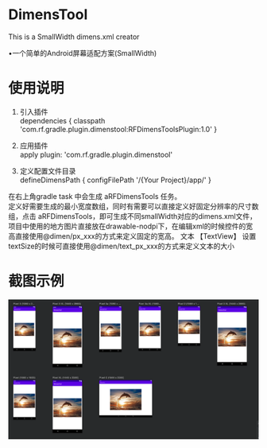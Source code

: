 # DimensTool
This is a SmallWidth dimens.xml creator

•一个简单的Android屏幕适配方案(SmallWidth)

# 使用说明

1. 引入插件  
    dependencies {
        classpath 'com.rf.gradle.plugin.dimenstool:RFDimensToolsPlugin:1.0'
    }
2. 应用插件  
    apply plugin: 'com.rf.gradle.plugin.dimenstool'
    
3. 定义配置文件目录  
    defineDimensPath {
        configFilePath '/{Your Project}/app/'
    }

在右上角gradle task 中会生成 aRFDimensTools 任务。  
定义好需要生成的最小宽度数组，同时有需要可以直接定义好固定分辨率的尺寸数组，点击 aRFDimensTools，即可生成不同smallWidth对应的dimens.xml文件，
项目中使用的地方图片直接放在drawable-nodpi下，在编辑xml的时候控件的宽高直接使用@dimen/px_xxx的方式来定义固定的宽高。
文本 【TextView】 设置textSize的时候可直接使用@dimen/text_px_xxx的方式来定义文本的大小

# 截图示例
   
![image](https://github.com/Roongf/DimensTool/blob/master/QQ20210202-162747.png)
